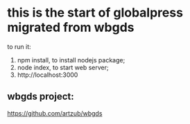 this is the start of globalpress migrated from wbgds
====================================

to run it:

1. npm install, to install nodejs package;
2. node index, to start web server;
3. http://localhost:3000


## wbgds project:
https://github.com/artzub/wbgds


